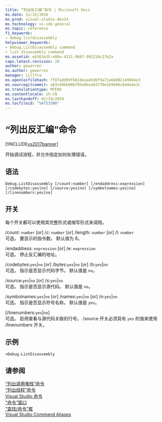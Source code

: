 ```yaml
---
title: “列出反汇编”命令 | Microsoft Docs
ms.date: 11/15/2016
ms.prod: visual-studio-dev14
ms.technology: vs-ide-general
ms.topic: reference
f1_keywords:
- debug.listdisassembly
helpviewer_keywords:
- Debug.ListDisassembly command
- list disassembly command
ms.assetid: eb363e35-e86a-4121-966f-991210c27e2a
caps.latest.revision: 20
author: gewarren
ms.author: gewarren
manager: jillfra
ms.openlocfilehash: ff87add99fb618eaa45d6f9a71a68d82149884e3
ms.sourcegitcommit: a83c60bb00bf95e6bea037f0e1b9696c64deda3c
ms.translationtype: MTE95
ms.contentlocale: zh-CN
ms.lasthandoff: 02/19/2019
ms.locfileid: "54753390"
---
```

# <a name="list-disassembly-command"></a>“列出反汇编”命令
[!INCLUDE[vs2017banner](../../includes/vs2017banner.md)]

  
开始调试进程，并允许指定如何处理错误。  
  
## <a name="syntax"></a>语法  
  
```  
Debug.ListDisassembly [/count:number] [/endaddress:expression]  
[/codebytes:yes|no] [/source:yes|no] [/symbolnames:yes|no]  
[/linenumbers:yes|no]  
```  
  
## <a name="switches"></a>开关  
 每个开关都可以使用其完整形式或缩写形式来调用。  
  
 /count: `number` [or] /c: `number` [or] /length: `number` [or] /l: `number`  
 可选。 要显示的指令数。 默认值为 8。  
  
 /endaddress: `expression` [or] /e: `expression`  
 可选。 停止反汇编的地址。  
  
 /codebytes:`yes`&#124;`no` [or] /bytes:`yes`&#124;`no` [or] /b:`yes`&#124;`no`  
 可选。 指示是否显示代码字节。 默认值是 `no`。  
  
 /source:`yes`&#124;`no` [or] /s:`yes`&#124;`no`  
 可选。 指示是否显示源代码。 默认值是 `no`。  
  
 /symbolnames:`yes`&#124;`no` [or] /names:`yes`&#124;`no` [or] /n:`yes`&#124;`no`  
 可选。 指示是否显示符号名称。 默认值是 `yes`。  
  
 [/linenumbers:`yes`&#124;`no`]  
 可选。 启用查看与源代码关联的行号。 /source 开关必须具有 `yes` 的值来使用 /linenumbers 开关。  
  
## <a name="example"></a>示例  
  
```  
>Debug.ListDisassembly  
```  
  
## <a name="see-also"></a>请参阅  
 [“列出调用堆栈”命令](../../ide/reference/list-call-stack-command.md)   
 [“列出线程”命令](../../ide/reference/list-threads-command.md)   
 [Visual Studio 命令](../../ide/reference/visual-studio-commands.md)   
 [“命令”窗口](../../ide/reference/command-window.md)   
 [“查找/命令”框](../../ide/find-command-box.md)   
 [Visual Studio Command Aliases](../../ide/reference/visual-studio-command-aliases.md)
